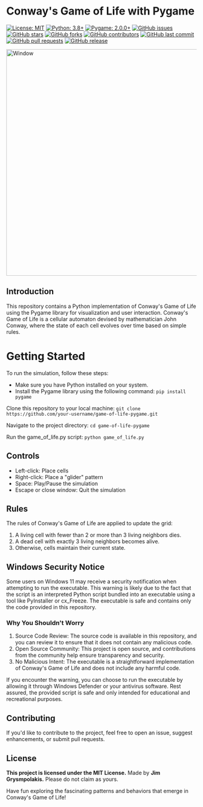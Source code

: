 # Conway's Game of Life with Pygame

[![License: MIT](https://img.shields.io/badge/License-MIT-yellow.svg)](https://opensource.org/licenses/MIT)
[![Python: 3.8+](https://img.shields.io/badge/Python-3.8%2B-blue.svg)](https://www.python.org/downloads/release)
[![Pygame: 2.0.0+](https://img.shields.io/badge/Pygame-2.0.0%2B-orange.svg)](https://www.pygame.org)
[![GitHub issues](https://img.shields.io/github/issues/your-username/game-of-life-pygame)](https://github.com/your-username/game-of-life-pygame/issues)
[![GitHub stars](https://img.shields.io/github/stars/your-username/game-of-life-pygame)](https://github.com/your-username/game-of-life-pygame/stargazers)
[![GitHub forks](https://img.shields.io/github/forks/your-username/game-of-life-pygame)](https://github.com/your-username/game-of-life-pygame/network)
[![GitHub contributors](https://img.shields.io/github/contributors/your-username/game-of-life-pygame)](https://github.com/your-username/game-of-life-pygame/graphs/contributors)
[![GitHub last commit](https://img.shields.io/github/last-commit/your-username/game-of-life-pygame)](https://github.com/your-username/game-of-life-pygame/commits/main)
[![GitHub pull requests](https://img.shields.io/github/issues-pr/your-username/game-of-life-pygame)](https://github.com/your-username/game-of-life-pygame/pulls)
[![GitHub release](https://img.shields.io/github/release/your-username/game-of-life-pygame)](https://github.com/your-username/game-of-life-pygame/releases)

<img width="599" alt="Window" src="https://github.com/JimmyVS/Game-Of-Life/assets/96888699/b209b32f-15a3-41dc-ae63-537f2b050546">

## Introduction

This repository contains a Python implementation of Conway's Game of Life using the Pygame library for visualization and user interaction. Conway's Game of Life is a cellular automaton devised by mathematician John Conway, where the state of each cell evolves over time based on simple rules.

# Getting Started

To run the simulation, follow these steps:

- Make sure you have Python installed on your system.
- Install the Pygame library using the following command:
`pip install pygame`

Clone this repository to your local machine:
`git clone https://github.com/your-username/game-of-life-pygame.git`

Navigate to the project directory:
`cd game-of-life-pygame`

Run the game_of_life.py script:
`python game_of_life.py`

## Controls

- Left-click: Place cells
- Right-click: Place a "glider" pattern
- Space: Play/Pause the simulation
- Escape or close window: Quit the simulation

## Rules

The rules of Conway's Game of Life are applied to update the grid:

1. A living cell with fewer than 2 or more than 3 living neighbors dies.
2. A dead cell with exactly 3 living neighbors becomes alive.
3. Otherwise, cells maintain their current state.

## Windows Security Notice

Some users on Windows 11 may receive a security notification when attempting to run the executable. This warning is likely due to the fact that the script is an interpreted Python script bundled into an executable using a tool like PyInstaller or cx_Freeze. The executable is safe and contains only the code provided in this repository.

### Why You Shouldn't Worry

1. Source Code Review: The source code is available in this repository, and you can review it to ensure that it does not contain any malicious code.
2. Open Source Community: This project is open source, and contributions from the community help ensure transparency and security.
3. No Malicious Intent: The executable is a straightforward implementation of Conway's Game of Life and does not include any harmful code.

If you encounter the warning, you can choose to run the executable by allowing it through Windows Defender or your antivirus software. Rest assured, the provided script is safe and only intended for educational and recreational purposes.

## Contributing

If you'd like to contribute to the project, feel free to open an issue, suggest enhancements, or submit pull requests.

## License

**This project is licensed under the MIT License.**
Made by **Jim Grysmpolakis.** Please do not claim as yours.


Have fun exploring the fascinating patterns and behaviors that emerge in Conway's Game of Life!
